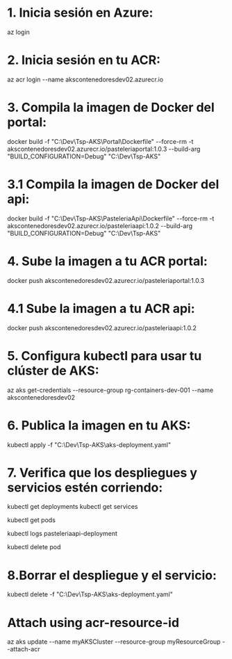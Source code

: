 ﻿# 1.	Inicia sesión en Azure:
az login
# 2.	Inicia sesión en tu ACR:
az acr login --name akscontenedoresdev02.azurecr.io
   
# 3.	Compila la imagen de Docker del portal:
docker build -f "C:\Dev\Tsp-AKS\Portal\Dockerfile" --force-rm -t akscontenedoresdev02.azurecr.io/pasteleriaportal:1.0.3 --build-arg "BUILD_CONFIGURATION=Debug" "C:\Dev\Tsp-AKS"

# 3.1	Compila la imagen de Docker del api:
docker build -f "C:\Dev\Tsp-AKS\PasteleriaApi\Dockerfile" --force-rm -t akscontenedoresdev02.azurecr.io/pasteleriaapi:1.0.2 --build-arg "BUILD_CONFIGURATION=Debug" "C:\Dev\Tsp-AKS"

# 4.	Sube la imagen a tu ACR portal:
docker push akscontenedoresdev02.azurecr.io/pasteleriaportal:1.0.3

# 4.1	Sube la imagen a tu ACR api:
docker push akscontenedoresdev02.azurecr.io/pasteleriaapi:1.0.2

# 5. Configura kubectl para usar tu clúster de AKS:
az aks get-credentials --resource-group rg-containers-dev-001 --name akscontenedoresdev02
   
# 6. Publica la imagen en tu AKS:
kubectl apply -f "C:\Dev\Tsp-AKS\aks-deployment.yaml"

# 7. Verifica que los despliegues y servicios estén corriendo:
kubectl get deployments
kubectl get services

kubectl get pods

kubectl logs pasteleriaapi-deployment 

kubectl delete pod <nombre-del-pod>


# 8.Borrar el despliegue y el servicio:
kubectl delete -f "C:\Dev\Tsp-AKS\aks-deployment.yaml"


# Attach using acr-resource-id
az aks update --name myAKSCluster --resource-group myResourceGroup --attach-acr <acr-resource-id>

   

   
   
   